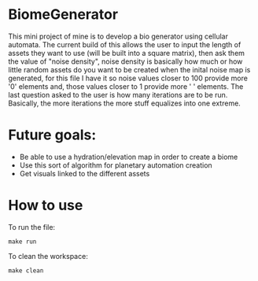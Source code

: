 # BiomeGenerator
  This mini project of mine is to develop a bio generator using cellular automata. The current build of this allows the user to input the length of assets they want to use (will be built into a square matrix), then ask them the value of "noise density", noise density is basically how much or how little random assets do you want to be created when the inital noise map is generated, for this file I have it so noise values closer to 100 provide more '0' elements and, those values closer to 1 provide more ' ' elements. The last question asked to the user is how many iterations are to be run. Basically, the more iterations the more stuff equalizes into one extreme.  

# Future goals:
* Be able to use a hydration/elevation map in order to create a biome
* Use this sort of algorithm for planetary automation creation 
* Get visuals linked to the different assets 

# How to use

To run the file:
```
make run
```

To clean the workspace:

``` 
make clean
```
